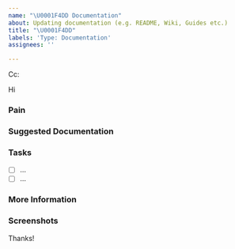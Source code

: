 ```yaml
---
name: "\U0001F4DD Documentation"
about: Updating documentation (e.g. README, Wiki, Guides etc.)
title: "\U0001F4DD"
labels: 'Type: Documentation'
assignees: ''

---
```


<!-- These comments automatically delete -->
<!-- **Tip:** Delete parts that are not relevant -->
<!-- Next to Cc:, @ mention users who should be in the loop -->
Cc:
<!-- add intended user next to **Hi** -->
Hi 

### Pain
<!-- Explain the pain you are experiencing -->

### Suggested Documentation
<!-- Short summary of the documentation that should be added -->

### Tasks
<!--Add GitHub tasks-->
- [ ] ...
- [ ] ...

### More Information
<!-- Add any other context here -->

### Screenshots
<!-- If applicable, add screenshots to help explain your problem. -->

Thanks!

